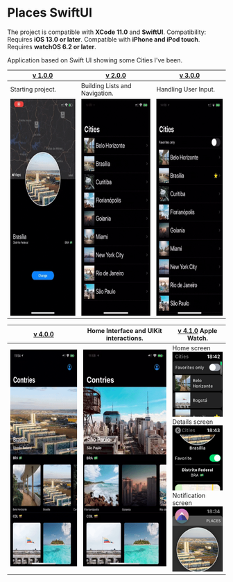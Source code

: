 # Places SwiftUI

The project is compatible with **XCode 11.0** and **SwiftUI**.
Compatibility: Requires **iOS 13.0 or later**. Compatible with **iPhone and iPod touch**. Requires **watchOS 6.2 or later**.


Application based on Swift UI showing some Cities I've been.


| [v 1.0.0](https://github.com/lynnsouz/Places-SwiftUI/releases/tag/1.0.0) | [v 2.0.0](https://github.com/lynnsouz/Places-SwiftUI/releases/tag/2.0.0) | [v 3.0.0](https://github.com/lynnsouz/Places-SwiftUI/releases/tag/3.0.0) |
| ------------------- | ------------------- | ------------------- |
| Starting project. | Building Lists and Navigation. | Handling User Input. |
| <img src="gif1.0.0.gif" height=500 alt="gif1.0.0"/>  | <img src="gif2.0.0.gif" height=500 alt="gif2.0.0.gif"/> | <img src="gif3.0.0.gif" height=500 alt="gif3.0.0"/> |


| [v 4.0.0](https://github.com/lynnsouz/Places-SwiftUI/releases/tag/4.0.0) | Home Interface and UIKit interactions. | [v 4.1.0](https://github.com/lynnsouz/Places-SwiftUI/releases/tag/4.1.0) Apple Watch. |
| ------------------- | -------------------  | -------------------  |
| <img src="gif4.0.1.gif" height=500 alt="gif4.0.1"/> | <img src="gif4.0.0.gif" height=500 alt="gif4.0.0"/> | Home screen<br/><img src="home.PNG" height=150 alt="Home"/><br/>Details screen<br/><img src="detail.PNG" height=150 alt="Details"/><br/>Notification screen<br/><img src="not.PNG" height=150 alt="notification"/> | 




